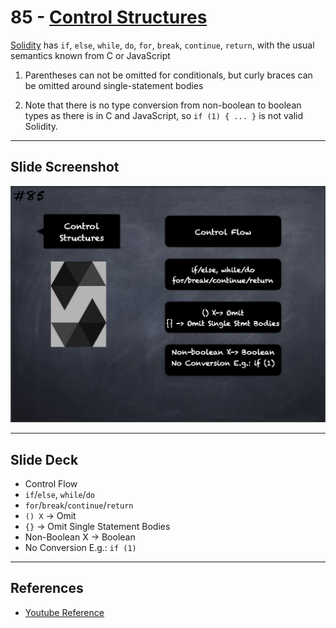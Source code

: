 # 85 - [Control Structures](Control%20Structures.md)
[Solidity](Solidity.md) has `if`, `else`, `while`, `do`, `for`, `break`, `continue`, `return`, with the usual semantics known from C or JavaScript

1. Parentheses can not be omitted for conditionals, but curly braces can be omitted around single-statement bodies
    
2. Note that there is no type conversion from non-boolean to boolean types as there is in C and JavaScript, so `if (1) { ... }` is not valid Solidity.

___
## Slide Screenshot
![085.png](../../images/2.%20Solidity%20101/085.png)
___
## Slide Deck
- Control Flow
- `if`/`else`, `while`/`do`
- `for`/`break`/`continue`/`return`
- `() X` -> Omit
- `{}` -> Omit Single Statement Bodies
- Non-Boolean X -> Boolean
- No Conversion E.g.: `if (1)`
___
## References
- [Youtube Reference](https://youtu.be/_oN7XuyhoZA?t=278)


